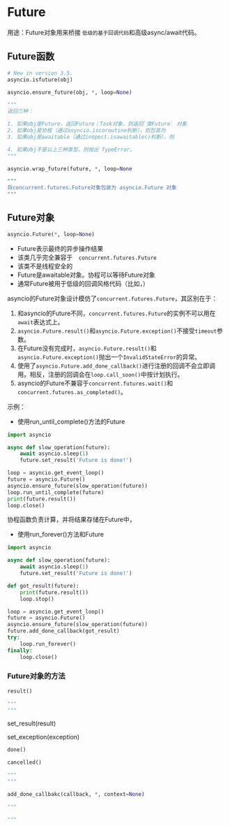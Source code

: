 # Future

用途：Future对象用来桥接 `低级的基于回调代码`和高级async/await代码。

## Future函数

```python
# New in version 3.5.
asyncio.isfuture(obj)
```

```python
asyncio.ensure_future(obj, *, loop=None)

"""
返回三种： 

1. 如果obj是Future，返回Future；Task对象，则返回`类Future` 对象
2. 如果obj是协程（通过asyncio.iscoroutine判断），则包装为
3. 如果obj是awaitable（通过inspect.isawaitable()判断），则

4. 如果obj不是以上三种类型，则抛出 TypeError。
"""
```

```python
asyncio.wrap_future(future, *, loop=None

"""
将concurrent.futures.Future对象包装为 asyncio.Future 对象
"""
```

## Future对象

```python
asyncio.Future(*, loop=None)

```

- Future表示最终的异步操作结果
- 该类几乎完全兼容于　`concurrent.futures.Future`
- 该类不是线程安全的
- Future是awaitable对象。协程可以等待Future对象
- 通常Future被用于低级的回调风格代码（比如，）

asyncio的Future对象设计模仿了`concurrent.futures.Future`，其区别在于：

1. 和asyncio的Future不同，`concurrent.futures.Future`的实例不可以用在`await`表达式上。
2. `asyncio.Future.result()`和`asyncio.Future.exception()`不接受`timeout`参数。
3. 在Future没有完成时，`asyncio.Future.result()`和`asyncio.Future.exception()`抛出一个`InvalidStateError`的异常。
4. 使用了`asyncio.Future.add_done_callback()`进行注册的回调不会立即调用。相反，注册的回调会在`loop.call_soon()`中按计划执行。
5. asyncio的Future不兼容于`concurrent.futures.wait()`和`concurrent.futures.as_completed()`。

示例：

- 使用run_until_complete()方法的Future

```python
import asyncio

async def slow_operation(future):
    await asyncio.sleep(1)
    future.set_result('Future is done!')

loop = asyncio.get_event_loop()
future = asyncio.Future()
asyncio.ensure_future(slow_operation(future))
loop.run_until_complete(future)
print(future.result())
loop.close()
```

协程函数负责计算，并将结果存储在Future中，

- 使用run_forever()方法和Future

```python
import asyncio

async def slow_operation(future):
    await asyncio.sleep(1)
    future.set_result('Future is done!')

def got_result(future):
    print(future.result())
    loop.stop()

loop = asyncio.get_event_loop()
future = asyncio.Future()
asyncio.ensure_future(slow_operation(future))
future.add_done_callback(got_result)
try:
    loop.run_forever()
finally:
    loop.close()
```

### Future对象的方法

```python
result()

"""
"""
```

set_result(result)

set_exception(exception)

```python
done()
```

```python
cancelled()

"""
"""
```

```python
add_done_callbakc(callback, *, context=None)

"""

"""
```